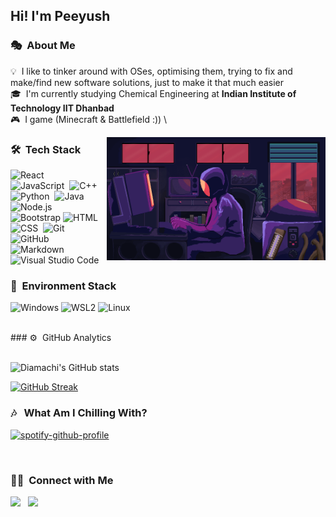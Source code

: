 

<h2>Hi! I'm Peeyush</h2>

<!--&nbsp; -->

### 🎭 &nbsp;About Me

💡 &nbsp;I like to tinker around with OSes, optimising them, trying to fix and make/find new software solutions, just to make it that much easier\
🎓 &nbsp;I'm currently studying Chemical Engineering at **Indian Institute of Technology IIT Dhanbad**\
🎮 &nbsp;I game (Minecraft & Battlefield :)) \




<img alt="Night Coding" src="./assets/123.gif" align="right" width="350"/>

### 🛠 &nbsp;Tech Stack

![React](https://img.shields.io/badge/-React-05122A?style=flat&logo=react)&nbsp;\
![JavaScript](https://img.shields.io/badge/-JavaScript-05122A?style=flat&logo=javascript)&nbsp;
![C++](https://img.shields.io/badge/-C++-05122A?style=flat&logo=C%2B%2B&logoColor=00599C)&nbsp;\
![Python](https://img.shields.io/badge/-Python-05122A?style=flat&logo=python)&nbsp;
![Java](https://img.shields.io/badge/-Java-05122A?style=flat&logo=Java&logoColor=FFA518)&nbsp;
![Node.js](https://img.shields.io/badge/-Node.js-05122A?style=flat&logo=node.js)&nbsp;\
![Bootstrap](https://img.shields.io/badge/-Bootstrap-05122A?style=flat&logo=bootstrap&logoColor=563D7C)
![HTML](https://img.shields.io/badge/-HTML-05122A?style=flat&logo=HTML5)&nbsp;
![CSS](https://img.shields.io/badge/-CSS-05122A?style=flat&logo=CSS3&logoColor=1572B6)&nbsp;
![Git](https://img.shields.io/badge/-Git-05122A?style=flat&logo=git)&nbsp;\
![GitHub](https://img.shields.io/badge/-GitHub-05122A?style=flat&logo=github)&nbsp;
![Markdown](https://img.shields.io/badge/-Markdown-05122A?style=flat&logo=markdown)
![Visual Studio Code](https://img.shields.io/badge/-Visual%20Studio%20Code-05122A?style=flat&logo=visual-studio-code&logoColor=007ACC)


### 💽 &nbsp;Environment Stack
![Windows](https://img.shields.io/badge/Windows-0078D6?color=05122A&style=flat&logo=windows&logoColor=blue)
![WSL2](https://img.shields.io/badge/-WSL2-05122A)
![Linux](https://img.shields.io/badge/Linux-FCC624?color=05122A&style=flat&logo=linux&logoColor=yellow)

<br>
### ⚙️ &nbsp;GitHub Analytics

<br>
<br>

<p align="center">

![Diamachi's GitHub stats](https://github-readme-stats.vercel.app/api?username=diamachi&hide=contribs&show_icons=true&theme=synthwave)

[![GitHub Streak](http://github-readme-streak-stats.herokuapp.com?user=diamachi&theme=radical&date_format=M%20j%5B%2C%20Y%5D&dates=26FFB6)](https://git.io/streak-stats)

</p>

### 🎶 &nbsp; What Am I Chilling With?
<p align ="center">

[![spotify-github-profile](https://spotify-github-profile.vercel.app/api/view?uid=313zhibh4lxub7jseamnbqsckmni&cover_image=true&theme=default&bar_color=ff007b&bar_color_cover=false)](https://spotify-github-profile.vercel.app/api/view?uid=313zhibh4lxub7jseamnbqsckmni&redirect=true)

</p>

<br>


### 🤝🏻 &nbsp;Connect with Me
<a href="mailto:peeyushyadav1402@gmail.com"><img src="https://img.shields.io/badge/Gmail-D14836?style=for-the-badge&logo=gmail&logoColor=white"/></a> &nbsp; 
<a href="https://discordapp.com/users/630093122277343242"><img src="https://img.shields.io/badge/Diamachi-%237289DA.svg?style=for-the-badge&logo=discord&logoColor=white"/></a> &nbsp; 





